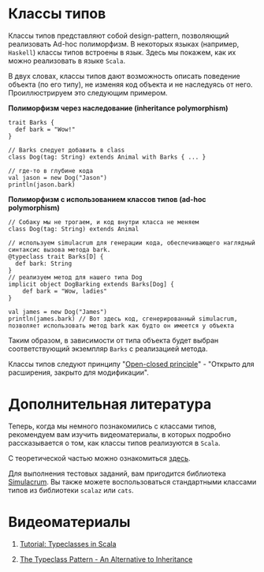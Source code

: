 Классы типов
============

Классы типов представляют собой design-pattern, позволяющий реализовать Ad-hoc полиморфизм.
В некоторых языках (например, `Haskell`) классы типов встроены в язык. Здесь мы покажем, как их 
можно реализовать в языке `Scala`.

В двух словах, классы типов дают возможность описать поведение объекта
(по его типу), не изменяя код объекта и не наследуясь от
него. Проиллюстрируем это следующим примером.

**Полиморфизм через наследование (inheritance polymorphism)**

    trait Barks {
      def bark = "Wow!"
    }

    // Barks следует добавить в class
    class Dog(tag: String) extends Animal with Barks { ... }

    // где-то в глубине кода
    val jason = new Dog("Jason")
    println(jason.bark)

**Полиморфизм с использованием классов типов (ad-hoc polymorphism)**

    // Собаку мы не трогаем, и код внутри класса не меняем
    class Dog(tag: String) extends Animal

    // используем simulacrum для генерации кода, обеспечивающего наглядный синтаксис вызова метода bark.
    @typeclass trait Barks[D] {
      def bark: String
    }
    // реализуем метод для нашего типа Dog
    implicit object DogBarking extends Barks[Dog] {
        def bark = "Wow, ladies"
    }
    
    val james = new Dog("James")
    println(james.bark) // Вот здесь код, сгенерированный simulacrum, позволяет использовать метод bark как будто он имеется у объекта

Таким образом, в зависимости от типа объекта будет выбран соответствующий экземпляр `Barks` с реализацией метода.

Классы типов следуют принципу "[Open-closed principle][open-closed]" - "Открыто для расширения, закрыто
для модификации".

Дополнительная литература
=========================

Теперь, когда мы немного познакомились с классами типов, 
рекомендуем вам изучить видеоматериалы, в которых
подробно рассказывается о том, как классы типов реализуются в `Scala`.

С теоретической частью можно ознакомиться [здесь][tc-0].

Для выполнения тестовых заданий, вам пригодится библиотека [Simulacrum][simulacrum]. 
Вы также можете воспользоваться стандартными классами типов из библиотеки `scalaz` или `cats`.

Видеоматериалы
==============

1. [Tutorial: Typeclasses in Scala](https://www.youtube.com/watch?v=sVMES4RZF-8)

2. [The Typeclass Pattern - An Alternative to Inheritance](https://www.youtube.com/watch?v=CCsGHPxA9E0)

[tc-0]: https://engineering.sharethrough.com/blog/2015/05/18/type-classes-for-the-java-engineer/
[open-closed]: https://en.wikipedia.org/wiki/Open/closed_principle
[simulacrum]: https://github.com/mpilquist/simulacrum

